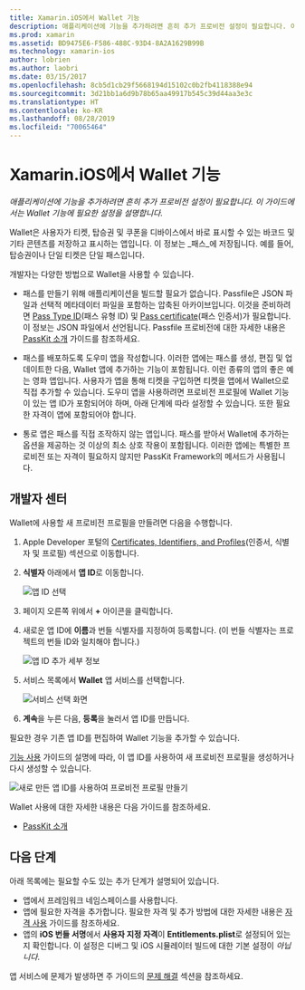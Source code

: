 ```yaml
---
title: Xamarin.iOS에서 Wallet 기능
description: 애플리케이션에 기능을 추가하려면 흔히 추가 프로비전 설정이 필요합니다. 이 가이드에서는 Wallet 기능에 필요한 설정을 설명합니다.
ms.prod: xamarin
ms.assetid: BD9475E6-F586-488C-93D4-8A2A1629B99B
ms.technology: xamarin-ios
author: lobrien
ms.author: laobri
ms.date: 03/15/2017
ms.openlocfilehash: 8cb5d1cb29f5668194d15102c0b2fb4118388e94
ms.sourcegitcommit: 3d21bb1a6d9b78b65aa49917b545c39d44aa3e3c
ms.translationtype: HT
ms.contentlocale: ko-KR
ms.lasthandoff: 08/28/2019
ms.locfileid: "70065464"
---
```

# <a name="wallet-capabilities-in-xamarinios"></a>Xamarin.iOS에서 Wallet 기능

_애플리케이션에 기능을 추가하려면 흔히 추가 프로비전 설정이 필요합니다. 이 가이드에서는 Wallet 기능에 필요한 설정을 설명합니다._

Wallet은 사용자가 티켓, 탑승권 및 쿠폰을 디바이스에서 바로 표시할 수 있는 바코드 및 기타 콘텐츠를 저장하고 표시하는 앱입니다. 이 정보는 _패스_에 저장됩니다. 예를 들어, 탑승권이나 단일 티켓은 단일 패스입니다. 

개발자는 다양한 방법으로 Wallet을 사용할 수 있습니다.

* 패스를 만들기 위해 애플리케이션을 빌드할 필요가 없습니다. Passfile은 JSON 파일과 선택적 메타데이터 파일을 포함하는 압축된 아카이브입니다. 이것을 준비하려면 [Pass Type ID](~/ios/platform/passkit.md)(패스 유형 ID) 및 [Pass certificate](~/ios/platform/passkit.md)(패스 인증서)가 필요합니다. 이 정보는 JSON 파일에서 선언됩니다. Passfile 프로비전에 대한 자세한 내용은 [PassKit 소개](~/ios/platform/passkit.md) 가이드를 참조하세요.

* 패스를 배포하도록 도우미 앱을 작성합니다. 이러한 앱에는 패스를 생성, 편집 및 업데이트한 다음, Wallet 앱에 추가하는 기능이 포함됩니다. 이런 종류의 앱의 좋은 예는 영화 앱입니다. 사용자가 앱을 통해 티켓을 구입하면 티켓을 앱에서 Wallet으로 직접 추가할 수 있습니다. 도우미 앱을 사용하려면 프로비전 프로필에 Wallet 기능이 있는 앱 ID가 포함되어야 하며, 아래 단계에 따라 설정할 수 있습니다. 또한 필요한 자격이 앱에 포함되어야 합니다.

* 통로 앱은 패스를 직접 조작하지 않는 앱입니다. 패스를 받아서 Wallet에 추가하는 옵션을 제공하는 것 이상의 최소 상호 작용이 포함됩니다. 이러한 앱에는 특별한 프로비전 또는 자격이 필요하지 않지만 PassKit Framework의 메서드가 사용됩니다.

## <a name="developer-center"></a>개발자 센터

Wallet에 사용할 새 프로비전 프로필을 만들려면 다음을 수행합니다.

1. Apple Developer 포털의 [Certificates, Identifiers, and Profiles](https://developer.apple.com/account/ios/certificate/)(인증서, 식별자 및 프로필) 섹션으로 이동합니다.
2. **식별자** 아래에서 **앱 ID**로 이동합니다. 
    
    ![앱 ID 선택](wallet-capabilities-images/image17.png)

3. 페이지 오른쪽 위에서 **+** 아이콘을 클릭합니다.
4. 새로운 앱 ID에 **이름**과 번들 식별자를 지정하여 등록합니다. (이 번들 식별자는 프로젝트의 번들 ID와 일치해야 합니다.)
   
    ![앱 ID 추가 세부 정보](wallet-capabilities-images/image18.png)

5. 서비스 목록에서 **Wallet** 앱 서비스를 선택합니다.
    
    ![서비스 선택 화면](wallet-capabilities-images/image19.png)

6. **계속**을 누른 다음, **등록**을 눌러서 앱 ID를 만듭니다.

필요한 경우 기존 앱 ID를 편집하여 Wallet 기능을 추가할 수 있습니다.

[기능 사용](~/ios/deploy-test/provisioning/capabilities/index.md) 가이드의 설명에 따라, 이 앱 ID를 사용하여 새 프로비전 프로필을 생성하거나 다시 생성할 수 있습니다.

![새로 만든 앱 ID를 사용하여 프로비전 프로필 만들기](wallet-capabilities-images/image20.png)


Wallet 사용에 대한 자세한 내용은 다음 가이드를 참조하세요.

* [PassKit 소개](~/ios/platform/passkit.md)
 
## <a name="next-steps"></a>다음 단계
 
아래 목록에는 필요할 수도 있는 추가 단계가 설명되어 있습니다.

* 앱에서 프레임워크 네임스페이스를 사용합니다.
* 앱에 필요한 자격을 추가합니다. 필요한 자격 및 추가 방법에 대한 자세한 내용은 [자격 사용](~/ios/deploy-test/provisioning/entitlements.md) 가이드를 참조하세요.
* 앱의 **iOS 번들 서명**에서 **사용자 지정 자격**이 **Entitlements.plist**로 설정되어 있는지 확인합니다. 이 설정은 디버그 및 iOS 시뮬레이터 빌드에 대한 기본 설정이 _아닙니다_.

앱 서비스에 문제가 발생하면 주 가이드의 [문제 해결](~/ios/deploy-test/provisioning/capabilities/index.md) 섹션을 참조하세요.
